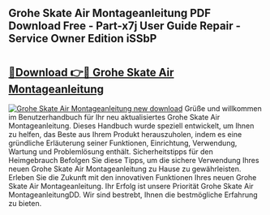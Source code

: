 ## Grohe Skate Air Montageanleitung PDF Download Free - Part-x7j User Guide Repair - Service Owner Edition iSSbP

# <h2><a href="http://df8a3qz.blite.top/?on=Grohe+Skate+Air+Montageanleitung">🔗Download 👉🔴 Grohe Skate Air Montageanleitung</a></h2>

[![Grohe Skate Air Montageanleitung new download](https://i.imgur.com/lujVjoI.png)](http://df8a3qz.blite.top/?on=Grohe+Skate+Air+Montageanleitung)
Grüße und willkommen im Benutzerhandbuch für Ihr neu aktualisiertes Grohe Skate Air Montageanleitung. Dieses Handbuch wurde speziell entwickelt, um Ihnen zu helfen, das Beste aus Ihrem Produkt herauszuholen, indem es eine gründliche Erläuterung seiner Funktionen, Einrichtung, Verwendung, Wartung und Problemlösung enthält. Sicherheitstipps für den Heimgebrauch Befolgen Sie diese Tipps, um die sichere Verwendung Ihres neuen Grohe Skate Air Montageanleitung zu Hause zu gewährleisten. Erleben Sie die Zukunft mit den innovativen Funktionen Ihres neuen Grohe Skate Air Montageanleitung. Ihr Erfolg ist unsere Priorität Grohe Skate Air MontageanleitungDD. Wir sind bestrebt, Ihnen die bestmögliche Erfahrung zu bieten.
